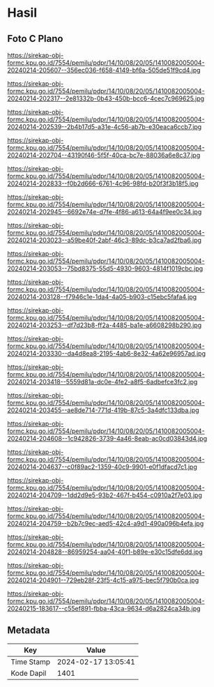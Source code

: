 # Hasil

## Foto C Plano

https://sirekap-obj-formc.kpu.go.id/7554/pemilu/pdpr/14/10/08/20/05/1410082005004-20240214-205607--356ec036-f658-4149-bf6a-505de51f9cd4.jpg

https://sirekap-obj-formc.kpu.go.id/7554/pemilu/pdpr/14/10/08/20/05/1410082005004-20240214-202317--2e81332b-0b43-450b-bcc6-4cec7c969625.jpg

https://sirekap-obj-formc.kpu.go.id/7554/pemilu/pdpr/14/10/08/20/05/1410082005004-20240214-202539--2b4b17d5-a31e-4c56-ab7b-e30eaca6ccb7.jpg

https://sirekap-obj-formc.kpu.go.id/7554/pemilu/pdpr/14/10/08/20/05/1410082005004-20240214-202704--43190f46-5f5f-40ca-bc7e-88036a6e8c37.jpg

https://sirekap-obj-formc.kpu.go.id/7554/pemilu/pdpr/14/10/08/20/05/1410082005004-20240214-202833--f0b2d666-6761-4c96-98fd-b20f3f3b18f5.jpg

https://sirekap-obj-formc.kpu.go.id/7554/pemilu/pdpr/14/10/08/20/05/1410082005004-20240214-202945--6692e74e-d7fe-4f86-a613-64a4f9ee0c34.jpg

https://sirekap-obj-formc.kpu.go.id/7554/pemilu/pdpr/14/10/08/20/05/1410082005004-20240214-203023--a59be40f-2abf-46c3-89dc-b3ca7ad2fba6.jpg

https://sirekap-obj-formc.kpu.go.id/7554/pemilu/pdpr/14/10/08/20/05/1410082005004-20240214-203053--75bd8375-55d5-4930-9603-4814f1019cbc.jpg

https://sirekap-obj-formc.kpu.go.id/7554/pemilu/pdpr/14/10/08/20/05/1410082005004-20240214-203128--f7946c1e-1da4-4a05-b903-c15ebc5fafa4.jpg

https://sirekap-obj-formc.kpu.go.id/7554/pemilu/pdpr/14/10/08/20/05/1410082005004-20240214-203253--df7d23b8-ff2a-4485-ba1e-a6608298b290.jpg

https://sirekap-obj-formc.kpu.go.id/7554/pemilu/pdpr/14/10/08/20/05/1410082005004-20240214-203330--da4d8ea8-2195-4ab6-8e32-4a62e96957ad.jpg

https://sirekap-obj-formc.kpu.go.id/7554/pemilu/pdpr/14/10/08/20/05/1410082005004-20240214-203418--5559d81a-dc0e-4fe2-a8f5-6adbefce3fc2.jpg

https://sirekap-obj-formc.kpu.go.id/7554/pemilu/pdpr/14/10/08/20/05/1410082005004-20240214-203455--ae8de714-771d-419b-87c5-3a4dfc133dba.jpg

https://sirekap-obj-formc.kpu.go.id/7554/pemilu/pdpr/14/10/08/20/05/1410082005004-20240214-204608--1c942826-3739-4a46-8eab-ac0cd03843d4.jpg

https://sirekap-obj-formc.kpu.go.id/7554/pemilu/pdpr/14/10/08/20/05/1410082005004-20240214-204637--c0f89ac2-1359-40c9-9901-e0f1dfacd7c1.jpg

https://sirekap-obj-formc.kpu.go.id/7554/pemilu/pdpr/14/10/08/20/05/1410082005004-20240214-204709--1dd2d9e5-93b2-467f-b454-c0910a2f7e03.jpg

https://sirekap-obj-formc.kpu.go.id/7554/pemilu/pdpr/14/10/08/20/05/1410082005004-20240214-204759--b2b7c9ec-aed5-42c4-a9d1-490a096b4efa.jpg

https://sirekap-obj-formc.kpu.go.id/7554/pemilu/pdpr/14/10/08/20/05/1410082005004-20240214-204828--86959254-aa04-40f1-b89e-e30c15dfe6dd.jpg

https://sirekap-obj-formc.kpu.go.id/7554/pemilu/pdpr/14/10/08/20/05/1410082005004-20240214-204901--729eb28f-23f5-4c15-a975-bec5f790b0ca.jpg

https://sirekap-obj-formc.kpu.go.id/7554/pemilu/pdpr/14/10/08/20/05/1410082005004-20240215-183617--c55ef891-fbba-43ca-9634-d6a2824ca34b.jpg


## Metadata

| Key        | Value               |
| ---------- | ------------------- |
| Time Stamp | 2024-02-17 13:05:41 |
| Kode Dapil | 1401                |



